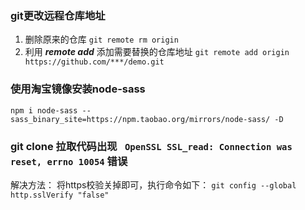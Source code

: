 ### git更改远程仓库地址

1. 删除原来的仓库 `git remote rm origin`
2. 利用 ***remote add*** 添加需要替换的仓库地址 `git remote add origin https://github.com/***/demo.git`

### 使用淘宝镜像安装node-sass
```
npm i node-sass --sass_binary_site=https://npm.taobao.org/mirrors/node-sass/ -D
```


### git clone 拉取代码出现 ` OpenSSL SSL_read: Connection was reset, errno 10054` 错误
解决方法：
将https校验关掉即可，执行命令如下：
`git config --global http.sslVerify "false"`
